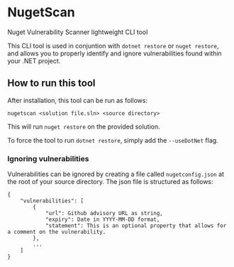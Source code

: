 # NugetScan
Nuget Vulnerability Scanner lightweight CLI tool

This CLI tool is used in conjuntion with `dotnet restore` or `nuget restore`, and allows you to properly identify and ignore vulnerabilities found within your .NET project.

## How to run this tool

After installation, this tool can be run as follows:

`nugetscan <solution file.sln> <source directory>`

This will run `nuget restore` on the provided solution. 

To force the tool to run `dotnet restore`, simply add the `--useDotNet` flag.

### Ignoring vulnerabilities

Vulnerabilities can be ignored by creating a file called `nugetconfig.json` at the root of your source directory. The json file is structured as follows:

```
{
    "vulnerabilities": [
        {    
            "url": Github advisory URL as string,
            "expiry": Date in YYYY-MM-DD format,
            "statement": This is an optional property that allows for a comment on the vulnerability.
        },
        ...
    ]
}

```
